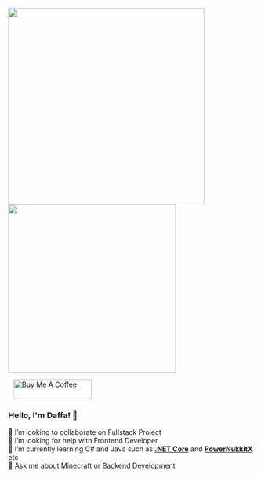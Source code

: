 <p align="start">
  <img src="https://github-readme-stats-pixelwhizs-projects.vercel.app/api?username=pixelwhiz&theme=darcula&hide_border=true&include_all_commits=true&count_private=true&show_icons=true" width="400" />
  <img src="https://github-readme-stats-sigma-five.vercel.app/api/top-langs?username=pixelwhiz&theme=darcula&show_icons=true&hide_border=true&locale=en&layout=compact" width="342" />
</p>
<a href="https://www.buymeacoffee.com/pixelwhiz" target="_blank"><img src="https://cdn.buymeacoffee.com/buttons/v2/default-yellow.png" alt="Buy Me A Coffee" height="40px" width="160px" style="margin-left: 10px" ></a>

### Hello, I'm Daffa! 👋

👯 I’m looking to collaborate on Fullstack Project  
🤝 I’m looking for help with Frontend Developer  
🌱 I’m currently learning C# and Java such as [**.NET Core**](https://github.com/dotnet/core) and [**PowerNukkitX**](https://github.com/PowerNukkitX/PowerNukkitX) etc  
💬 Ask me about Minecraft or Backend Development
